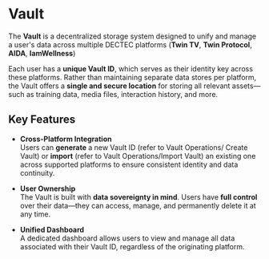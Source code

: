 # Vault

The **Vault** is a decentralized storage system designed to unify and manage a user's data across multiple DECTEC platforms (**Twin TV**, **Twin Protocol**, **AIDA**, **IamWellness**)

Each user has a **unique Vault ID**, which serves as their identity key across these platforms. Rather than maintaining separate data stores per platform, the Vault offers a **single and secure location** for storing all relevant assets—such as training data, media files, interaction history, and more.

## Key Features

- **Cross-Platform Integration**  
  Users can **generate** a new Vault ID (refer to Vault Operations/ Create Vault) or **import** (refer to Vault Operations/Import Vault) an existing one across supported platforms to ensure consistent identity and data continuity.

- **User Ownership**  
  The Vault is built with **data sovereignty in mind**. Users have **full control** over their data—they can access, manage, and permanently delete it at any time.

- **Unified Dashboard**  
  A dedicated dashboard allows users to view and manage all data associated with their Vault ID, regardless of the originating platform.
